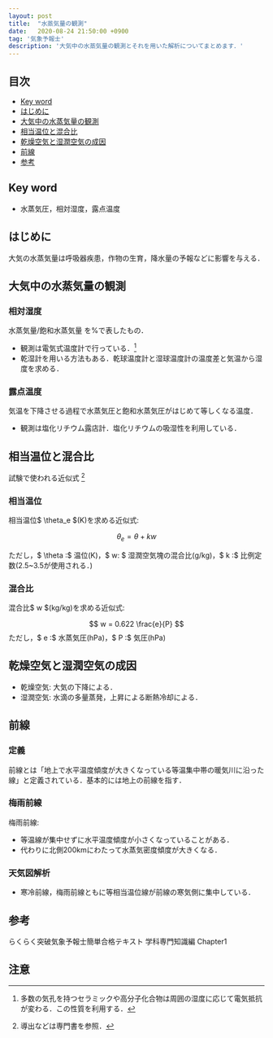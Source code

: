 ```yaml
---
layout: post
title:  "水蒸気量の観測"
date:   2020-08-24 21:50:00 +0900
tag: '気象予報士'
description: '大気中の水蒸気量の観測とそれを用いた解析についてまとめます．'
---
```

## 目次
- [Key word](#key-word)
- [はじめに](#はじめに)
- [大気中の水蒸気量の観測](#大気中の水蒸気量の観測)
- [相当温位と混合比](#相当温位と混合比)
- [乾燥空気と湿潤空気の成因](#乾燥空気と湿潤空気の成因)
- [前線](#前線)
- [参考](#参考)

## Key word
- 水蒸気圧，相対湿度，露点温度

## はじめに
大気の水蒸気量は呼吸器疾患，作物の生育，降水量の予報などに影響を与える．

## 大気中の水蒸気量の観測
### 相対湿度
水蒸気量/飽和水蒸気量 を%で表したもの．
  - 観測は電気式温度計で行っている．[^humidity]
  - 乾湿計を用いる方法もある．乾球温度計と湿球温度計の温度差と気温から湿度を求める．

### 露点温度
気温を下降させる過程で水蒸気圧と飽和水蒸気圧がはじめて等しくなる温度．
  - 観測は塩化リチウム露店計．塩化リチウムの吸湿性を利用している．


## 相当温位と混合比
試験で使われる近似式 [^derivative]

### 相当温位
相当温位$ \theta_e $(K)を求める近似式:

$$
  \theta_e = \theta + kw
$$

ただし，$ \theta :$ 温位(K)，$ w: $ 湿潤空気塊の混合比(g/kg)，$ k :$ 比例定数(2.5~3.5が使用される．)

### 混合比
混合比$ w $(kg/kg)を求める近似式:

$$
  w = 0.622 \frac{e}{P}
$$
ただし，$ e :$ 水蒸気圧(hPa)，$ P :$ 気圧(hPa)

## 乾燥空気と湿潤空気の成因
- 乾燥空気: 大気の下降による．
- 湿潤空気: 水滴の多量蒸発，上昇による断熱冷却による．

## 前線
### 定義
前線とは「地上で水平温度傾度が大きくなっている等温集中帯の暖気川に沿った線」と定義されている．基本的には地上の前線を指す．

### 梅雨前線
梅雨前線:
- 等温線が集中せずに水平温度傾度が小さくなっていることがある．
- 代わりに北側200kmにわたって水蒸気密度傾度が大きくなる．

### 天気図解析
- 寒冷前線，梅雨前線ともに等相当温位線が前線の寒気側に集中している．

## 参考
らくらく突破気象予報士簡単合格テキスト 学科専門知識編 Chapter1


## 注意
[^humidity]: 多数の気孔を持つセラミックや高分子化合物は周囲の湿度に応じて電気抵抗が変わる．この性質を利用する．
[^derivative]: 導出などは専門書を参照．
